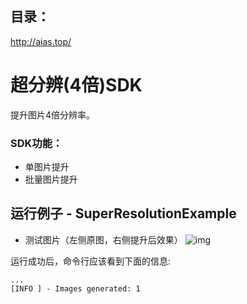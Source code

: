 ## 目录：
http://aias.top/

# 超分辨(4倍)SDK
提升图片4倍分辨率。

### SDK功能：
-  单图片提升
-  批量图片提升

## 运行例子 - SuperResolutionExample
- 测试图片（左侧原图，右侧提升后效果）
![img](https://djl-model.oss-cn-hongkong.aliyuncs.com/AIAS/super_resolution_sdk/stitch0.png)

运行成功后，命令行应该看到下面的信息:
```text
...
[INFO ] - Images generated: 1
```
